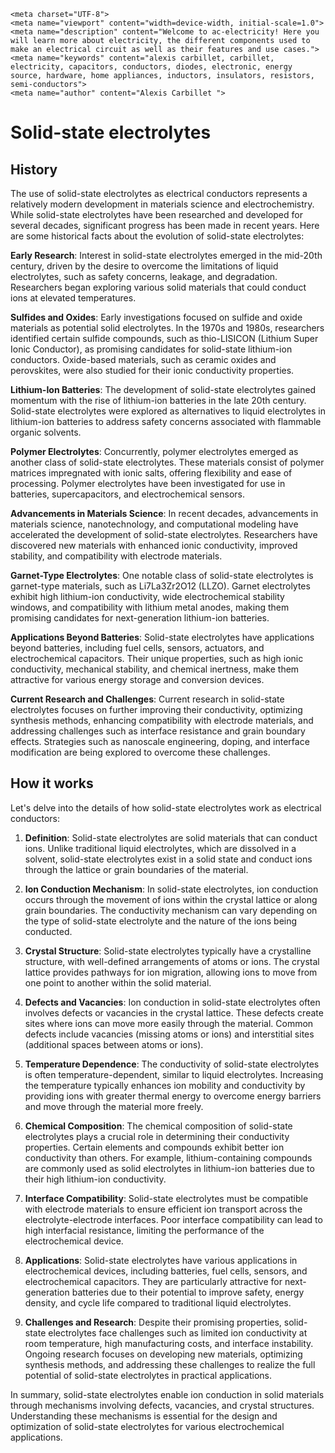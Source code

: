     <meta charset="UTF-8">
    <meta name="viewport" content="width=device-width, initial-scale=1.0">
    <meta name="description" content="Welcome to ac-electricity! Here you will learn more about electricity, the different components used to make an electrical circuit as well as their features and use cases.">
    <meta name="keywords" content="alexis carbillet, carbillet, electricity, capacitors, conductors, diodes, electronic, energy source, hardware, home appliances, inductors, insulators, resistors, semi-conductors">
    <meta name="author" content="Alexis Carbillet ">
</head>

# Solid-state electrolytes

## History

The use of solid-state electrolytes as electrical conductors represents a relatively modern development in materials science and electrochemistry. While solid-state electrolytes have been researched and developed for several decades, significant progress has been made in recent years. Here are some historical facts about the evolution of solid-state electrolytes:

**Early Research**: Interest in solid-state electrolytes emerged in the mid-20th century, driven by the desire to overcome the limitations of liquid electrolytes, such as safety concerns, leakage, and degradation. Researchers began exploring various solid materials that could conduct ions at elevated temperatures.

**Sulfides and Oxides**: Early investigations focused on sulfide and oxide materials as potential solid electrolytes. In the 1970s and 1980s, researchers identified certain sulfide compounds, such as thio-LISICON (Lithium Super Ionic Conductor), as promising candidates for solid-state lithium-ion conductors. Oxide-based materials, such as ceramic oxides and perovskites, were also studied for their ionic conductivity properties.

**Lithium-Ion Batteries**: The development of solid-state electrolytes gained momentum with the rise of lithium-ion batteries in the late 20th century. Solid-state electrolytes were explored as alternatives to liquid electrolytes in lithium-ion batteries to address safety concerns associated with flammable organic solvents.

**Polymer Electrolytes**: Concurrently, polymer electrolytes emerged as another class of solid-state electrolytes. These materials consist of polymer matrices impregnated with ionic salts, offering flexibility and ease of processing. Polymer electrolytes have been investigated for use in batteries, supercapacitors, and electrochemical sensors.

**Advancements in Materials Science**: In recent decades, advancements in materials science, nanotechnology, and computational modeling have accelerated the development of solid-state electrolytes. Researchers have discovered new materials with enhanced ionic conductivity, improved stability, and compatibility with electrode materials.

**Garnet-Type Electrolytes**: One notable class of solid-state electrolytes is garnet-type materials, such as Li7La3Zr2O12 (LLZO). Garnet electrolytes exhibit high lithium-ion conductivity, wide electrochemical stability windows, and compatibility with lithium metal anodes, making them promising candidates for next-generation lithium-ion batteries.

**Applications Beyond Batteries**: Solid-state electrolytes have applications beyond batteries, including fuel cells, sensors, actuators, and electrochemical capacitors. Their unique properties, such as high ionic conductivity, mechanical stability, and chemical inertness, make them attractive for various energy storage and conversion devices.

**Current Research and Challenges**: Current research in solid-state electrolytes focuses on further improving their conductivity, optimizing synthesis methods, enhancing compatibility with electrode materials, and addressing challenges such as interface resistance and grain boundary effects. Strategies such as nanoscale engineering, doping, and interface modification are being explored to overcome these challenges.

## How it works

Let's delve into the details of how solid-state electrolytes work as electrical conductors:

1. **Definition**: Solid-state electrolytes are solid materials that can conduct ions. Unlike traditional liquid electrolytes, which are dissolved in a solvent, solid-state electrolytes exist in a solid state and conduct ions through the lattice or grain boundaries of the material.

2. **Ion Conduction Mechanism**: In solid-state electrolytes, ion conduction occurs through the movement of ions within the crystal lattice or along grain boundaries. The conductivity mechanism can vary depending on the type of solid-state electrolyte and the nature of the ions being conducted.

3. **Crystal Structure**: Solid-state electrolytes typically have a crystalline structure, with well-defined arrangements of atoms or ions. The crystal lattice provides pathways for ion migration, allowing ions to move from one point to another within the solid material.

4. **Defects and Vacancies**: Ion conduction in solid-state electrolytes often involves defects or vacancies in the crystal lattice. These defects create sites where ions can move more easily through the material. Common defects include vacancies (missing atoms or ions) and interstitial sites (additional spaces between atoms or ions).

5. **Temperature Dependence**: The conductivity of solid-state electrolytes is often temperature-dependent, similar to liquid electrolytes. Increasing the temperature typically enhances ion mobility and conductivity by providing ions with greater thermal energy to overcome energy barriers and move through the material more freely.

6. **Chemical Composition**: The chemical composition of solid-state electrolytes plays a crucial role in determining their conductivity properties. Certain elements and compounds exhibit better ion conductivity than others. For example, lithium-containing compounds are commonly used as solid electrolytes in lithium-ion batteries due to their high lithium-ion conductivity.

7. **Interface Compatibility**: Solid-state electrolytes must be compatible with electrode materials to ensure efficient ion transport across the electrolyte-electrode interfaces. Poor interface compatibility can lead to high interfacial resistance, limiting the performance of the electrochemical device.

8. **Applications**: Solid-state electrolytes have various applications in electrochemical devices, including batteries, fuel cells, sensors, and electrochemical capacitors. They are particularly attractive for next-generation batteries due to their potential to improve safety, energy density, and cycle life compared to traditional liquid electrolytes.

9. **Challenges and Research**: Despite their promising properties, solid-state electrolytes face challenges such as limited ion conductivity at room temperature, high manufacturing costs, and interface instability. Ongoing research focuses on developing new materials, optimizing synthesis methods, and addressing these challenges to realize the full potential of solid-state electrolytes in practical applications.

In summary, solid-state electrolytes enable ion conduction in solid materials through mechanisms involving defects, vacancies, and crystal structures. Understanding these mechanisms is essential for the design and optimization of solid-state electrolytes for various electrochemical applications.